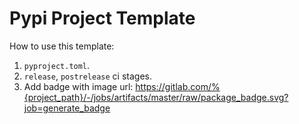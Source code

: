 # Pypi Project Template

How to use this template:

1. `pyproject.toml`.
2. `release`, `postrelease` ci stages.
3. Add badge with image url: <https://gitlab.com/%{project_path}/-/jobs/artifacts/master/raw/package_badge.svg?job=generate_badge>
